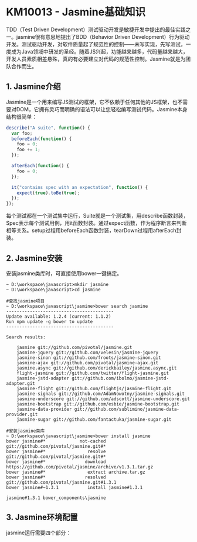 # KM10013 - Jasmine基础知识

TDD（Test Driven Development）测试驱动开发是敏捷开发中提出的最佳实践之一。jasmine很有意思地提出了BDD（Behavior Driven Development）行为驱动开发。测试驱动开发，对软件质量起了规范性的控制——未写实现，先写测试，一度成为Java领域中研发的圣经。随着JS兴起，功能越来越多，代码量越来越大，开发人员素质相差悬殊，真的有必要建立对代码的规范性控制。Jasmine就是为团队合作而生。

## 1. Jasmine介绍

Jasmine是一个用来编写JS测试的框架，它不依赖于任何其他的JS框架，也不需要对DOM，它拥有灵巧而明确的语法可以让您轻松编写测试代码。Jasmine本身结构很简单：

```javascript
describe("A suite", function() {
  var foo;
  beforeEach(function() {
    foo = 0;
    foo += 1;
  });

  afterEach(function() {
    foo = 0;
  });

  it("contains spec with an expectation", function() {
    expect(true).toBe(true);
  });
});
```

每个测试都在一个测试集中运行，Suite就是一个测试集，用describe函数封装，Spec表示每个测试用例，用it函数封装。通过expect函数，作为程序断言来判断相等关系。setup过程用beforeEach函数封装，tearDown过程用afterEach封装。

## 2. Jasmine安装

安装jasmine类库时，可直接使用bower一键搞定。

```
~ D:\workspace\javascript>mkdir jasmine
~ D:\workspace\javascript>cd jasmine

#查找jasmine项目
~ D:\workspace\javascript\jasmine>bower search jasmine
-----------------------------------------
Update available: 1.2.4 (current: 1.1.2)
Run npm update -g bower to update
-----------------------------------------

Search results:

    jasmine git://github.com/pivotal/jasmine.git
    jasmine-jquery git://github.com/velesin/jasmine-jquery
    jasmine-sinon git://github.com/froots/jasmine-sinon.git
    jasmine-ajax git://github.com/pivotal/jasmine-ajax.git
    jasmine.async git://github.com/derickbailey/jasmine.async.git
    flight-jasmine git://github.com/twitter/flight-jasmine.git
    jasmine-jstd-adapter git://github.com/ibolmo/jasmine-jstd-adapter.git
    jasmine-flight git://github.com/flightjs/jasmine-flight.git
    jasmine-signals git://github.com/AdamNowotny/jasmine-signals.git
    jasmine-underscore git://github.com/adscott/jasmine-underscore.git
    jasmine-bootstrap git://github.com/esbie/jasmine-bootstrap.git
    jasmine-data-provider git://github.com/sublimino/jasmine-data-provider.git
    jasmine-sugar git://github.com/fantactuka/jasmine-sugar.git

#安装jasmine类库
~ D:\workspace\javascript\jasmine>bower install jasmine
bower jasmine#*             not-cached git://github.com/pivotal/jasmine.git#*
bower jasmine#*                resolve git://github.com/pivotal/jasmine.git#*
bower jasmine#*               download https://github.com/pivotal/jasmine/archive/v1.3.1.tar.gz
bower jasmine#*                extract archive.tar.gz
bower jasmine#*               resolved git://github.com/pivotal/jasmine.git#1.3.1
bower jasmine#~1.3.1           install jasmine#1.3.1

jasmine#1.3.1 bower_components\jasmine
```

## 3. Jasmine环境配置

jasmine运行需要四个部分：





